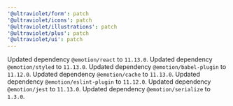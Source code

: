 ```yaml
---
'@ultraviolet/form': patch
'@ultraviolet/icons': patch
'@ultraviolet/illustrations': patch
'@ultraviolet/plus': patch
'@ultraviolet/ui': patch
---
```


Updated dependency `@emotion/react` to `11.13.0`.
Updated dependency `@emotion/styled` to `11.13.0`.
Updated dependency `@emotion/babel-plugin` to `11.12.0`.
Updated dependency `@emotion/cache` to `11.13.0`.
Updated dependency `@emotion/eslint-plugin` to `11.12.0`.
Updated dependency `@emotion/jest` to `11.13.0`.
Updated dependency `@emotion/serialize` to `1.3.0`.
